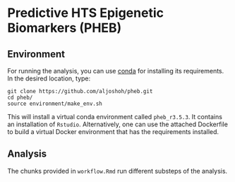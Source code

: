 # **P**redictive **H**TS **E**pigenetic **B**iomarkers (PHEB)

Environment
--- 
For running the analysis, you can use [conda](https://docs.conda.io/en/latest/) for installing its requirements. In the desired location, type:
```
git clone https://github.com/aljoshoh/pheb.git
cd pheb/
source environment/make_env.sh
``` 
This will install a virtual conda environment called `pheb_r3.5.3`. It contains an installation of `Rstudio`. Alternatively, one can use the attached Dockerfile to build a virtual Docker environment that has the requirements installed.

Analysis
---
The chunks provided in `workflow.Rmd` run different substeps of the analysis.
